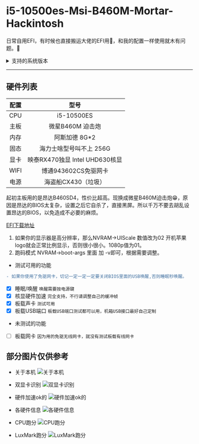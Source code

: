 # i5-10500es-Msi-B460M-Mortar-Hackintosh

日常自用EFI，有时候也直接搬运大佬的EFI用🤣，和我的配置一样使用就木有问题。🤣




<details>
  <summary>支持的系统版本</summary>
  
- ~~macOS Big Sur 11 Beta~~ 因退回10.15.x系统，暂不测试  
- macOS Catalina 10.15.7 


</details>


<hr>


## 硬件列表

|  配置     | 型号    |
|  :----:  | :----:  |
| CPU  | i5-10500ES |
| 主板  | 微星B460M 迫击炮 |
| 内存  | 阿斯加德 8G*2 |
| 固态  | 海力士啥型号叫不上 256G  |
| 显卡  | 映泰RX470独显 Intel UHD630核显  |
| WIFI  | 博通943602CS免驱网卡  |
| 电源  | 海盗船CX430（垃圾）  |


起初主板用的是昂达B460SD4，性价比超高。现换成微星B460M迫击炮😁，原因是昂达的BIOS太复杂，设置之后它自杀了，直接黑屏。所以千万不要去胡乱设置昂达的BIOS，以免造成不必要的麻烦。

[EFI下载地址](https://github.com/AndroidDeals/EFI/releases/)

1. 如果你的显示器是高分辨率，那么NVRAM→UIScale 数值改为02 开机苹果logo就会正常比例显示，否则很小很小。1080p值为01。
2. 跑码模式 NVRAM→boot-args 里面 加 -v即可，根据需要调整。


- 测试可用的功能

```diff
- 如果你使用了免驱网卡，切记一定一定一定要关闭BIOS里面的USB唤醒,否则睡眠秒唤醒。
```
 - [x] 睡眠/唤醒 `唤醒需要按电源键`  
 - [x] 核显硬件加速 `完全支持，不行请调整自己的缓冲帧`
 - [x] 板载声卡 `测试可用`
 - [x] 板载USB端口 `板载USB端口测试都可以用，机箱USB接口最好自己定制`
 
- 未测试的功能 
 - [ ] 板载网卡 `因为用的免驱无线网卡，就没有测试板载有线网卡`





## 部分图片仅供参考

* 关于本机
![关于本机](https://raw.githubusercontent.com/AndroidDeals/i510500es-MSIB460m-Mortar-Hackintosh/master/screenshots/1.png)

* 双显卡识别
![双显卡识别](https://raw.githubusercontent.com/AndroidDeals/i510500es-MSIB460m-Mortar-Hackintosh/master/screenshots/2.png)

* 硬件加速ok的
![硬件加速ok的](https://raw.githubusercontent.com/AndroidDeals/i510500es-MSIB460m-Mortar-Hackintosh/master/screenshots/3.png)

* 各硬件信息
![各硬件信息](https://raw.githubusercontent.com/AndroidDeals/i510500es-MSIB460m-Mortar-Hackintosh/master/screenshots/4.png)


* CPU跑分
![CPU跑分](https://raw.githubusercontent.com/AndroidDeals/i510500es-MSIB460m-Mortar-Hackintosh/master/screenshots/cpu.png)

* LuxMark跑分
![LuxMark跑分](https://raw.githubusercontent.com/AndroidDeals/i510500es-MSIB460m-Mortar-Hackintosh/master/screenshots/lux.png)
